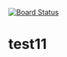 [![Board Status](https://codedev.ms/sferg0622/b8428873-f46c-4dce-9398-9de720913c1f/2b165d2e-358f-410c-b7fa-8994db80edf8/_apis/work/boardbadge/09fba894-9e53-4e8b-a81f-62422903786b)](https://codedev.ms/sferg0622/b8428873-f46c-4dce-9398-9de720913c1f/_boards/board/t/2b165d2e-358f-410c-b7fa-8994db80edf8/Microsoft.RequirementCategory)
# test11
